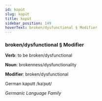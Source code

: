 ```yaml
---
id: kopüt
slug: kopüt
title: kopüt
sidebar_position: 149
hoverText: broken/dysfunctional § Modifier
---
```


### broken/dysfunctional § Modifier

**Verb**: to be broken/dysfunctional

**Noun**: brokenness/dysfunctionality

**Modifier**: broken/dysfunctional

German kaputt /kaˈpʊt/

*Germanic Language Family*